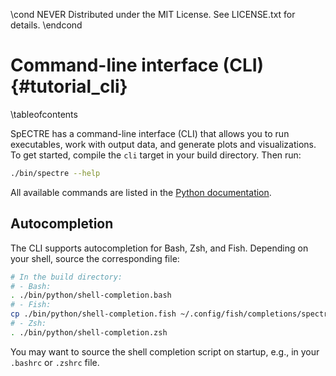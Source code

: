 \cond NEVER
Distributed under the MIT License.
See LICENSE.txt for details.
\endcond
# Command-line interface (CLI) {#tutorial_cli}

\tableofcontents

SpECTRE has a command-line interface (CLI) that allows you to run executables,
work with output data, and generate plots and visualizations. To get started,
compile the `cli` target in your build directory. Then run:

```sh
./bin/spectre --help
```

All available commands are listed in the [Python documentation](py/cli.html).

## Autocompletion

The CLI supports autocompletion for Bash, Zsh, and Fish. Depending on your
shell, source the corresponding file:

```sh
# In the build directory:
# - Bash:
. ./bin/python/shell-completion.bash
# - Fish:
cp ./bin/python/shell-completion.fish ~/.config/fish/completions/spectre.fish
# - Zsh:
. ./bin/python/shell-completion.zsh
```

You may want to source the shell completion script on startup, e.g., in your
`.bashrc` or `.zshrc` file.
